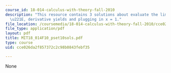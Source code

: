 ```yaml
---
course_id: 18-014-calculus-with-theory-fall-2010
description: "This resource contains 3 solutions about evaluate the limits limx\u2192\
  \u221E, derivative yields and plugging in x = 1."
file_location: /coursemedia/18-014-calculus-with-theory-fall-2010/cce026da2f857372c2c98b0843febf35_MIT18_014F10_pset10sols.pdf
file_type: application/pdf
layout: pdf
title: MIT18_014F10_pset10sols.pdf
type: course
uid: cce026da2f857372c2c98b0843febf35

---
```

None